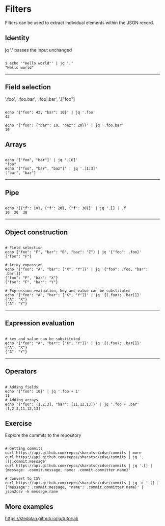 
# Filters
Filters can be used to extract individual elements within the JSON record. 

## Identity
jq '.' passes the input unchanged

<pre><code>
$ echo '"Hello world"' | jq '.'
"Hello world"
</code></pre>
<hr>

## Field selection
'.foo', '.foo.bar', '.foo|.bar', '.["foo"]
<pre><code>
echo '{"foo": 42, "bar": 10}' | jq '.foo' 
42

echo '{"foo": {"bar": 10, "baz": 20}}' | jq '.foo.bar'  
10
</code></pre>

## Arrays
<pre><code>
echo '["foo", "bar"]' | jq '.[0]' 
"foo"
echo '["foo", "bar", "baz"]' | jq '.[1:3]' 
["bar", "baz"]
</code></pre>
<hr>

## Pipe
<pre><code>
echo '[{"f": 10}, {"f": 20}, {"f": 30}]' | jq '.[] | .f
10  20  30
</code></pre>
<hr>

## Object construction
<pre><code>
# Field selection
echo {"foo": "F", "bar": "B", "baz": "Z"} | jq '{"foo": .foo}'
{"foo": "F"}

# Array expansion
echo '{"foo": "A", "bar": ["X", "Y"]}' | jq '{"foo": .foo, "bar": .bar[]}'
{"foo": "F", "bar": "X"}
{"foo": "F", "bar": "Y"}

# Expression evaluation, key and value can be substituted
echo '{"foo": "A", "bar": ["X", "Y"]}' | jq '{(.foo): .bar[]}'
{"A": "X"}
{"A": "Y"}
</code></pre>
<hr>

## Expression evaluation
<pre><code>
# key and value can be substituted
echo '{"foo": "A", "bar": ["X", "Y"]}' | jq '{(.foo): .bar[]}'
{"A": "X"}
{"A": "Y"}
</code></pre>
<hr>

## Operators
<pre><code>
# Adding fields 
echo '{"foo": 10}' | jq '.foo + 1'
11
# Adding arrays
echo '{"foo": [1,2,3], "bar": [11,12,13]}' | jq '.foo + .bar'
[1,2,3,11,12,13]
</code></pre>

## Exercise
Explore the commits to the repository
<pre><code>
# Getting commits
curl https://api.github.com/repos/sharatsc/cdse/commits | more
curl https://api.github.com/repos/sharatsc/cdse/commits | jq '.[]|.commit.message'
curl https://api.github.com/repos/sharatsc/cdse/commits | jq '.[] | {message: .commit.message, name: .commit.committer.name}'

# Convert to CSV
curl https://api.github.com/repos/sharatsc/cdse/commits | jq -c '.[] | {"message": .commit.message, "name": .commit.committer.name}' | json2csv -k message,name
</code></pre>

## More examples
https://stedolan.github.io/jq/tutorial/
